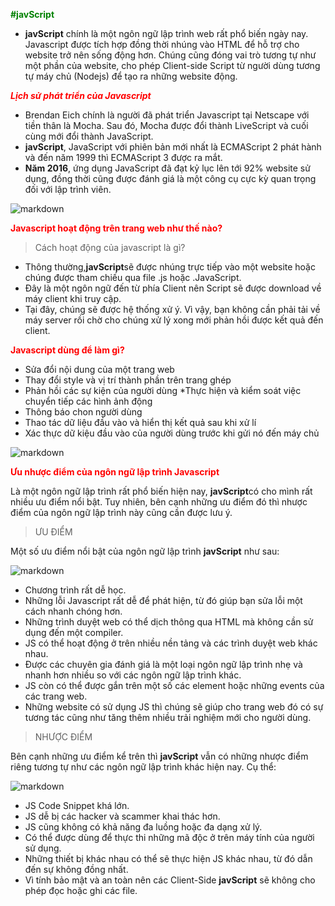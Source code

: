 
<span style="color: green">**#javScript**</span>

*  **javScript** chính là một ngôn ngữ lập trình web rất phổ biến ngày nay. Javascript được tích hợp đồng thời nhúng vào HTML để hỗ trợ cho website trở nên sống động hơn. Chúng cũng đóng vai trò tương tự như một phần của website, cho phép Client-side Script từ người dùng tương tự máy chủ (Nodejs) để tạo ra những website động.

<span style="color: red">***Lịch sử phát triển của Javascript***</span>

*  Brendan Eich chính là người đã phát triển Javascript tại Netscape với tiền thân là Mocha. Sau đó, Mocha được đổi thành LiveScript và cuối cùng mới đổi thành JavaScript.
*    **javScript**, JavaScript với phiên bản mới nhất là ECMAScript 2 phát hành và đến năm 1999 thì ECMAScript 3 được ra mắt. 
*    **Năm 2016**, ứng dụng JavaScript đã đạt kỷ lục lên tới 92% website sử dụng, đồng thời cũng được đánh giá là một công cụ cực kỳ quan trọng đối với lập trình viên.

![markdown](https://fptcloud.com/wp-content/uploads/2022/01/qua-trinh-phat-trien-cua-js-1.jpg)

 <span style="color: red">**Javascript hoạt động trên trang web như thế nào?**</span>

 >Cách hoạt động của javascript là gì?
 
*  Thông thường,**javScript**sẽ được nhúng trực tiếp vào một website hoặc chúng được tham chiếu qua file .js hoặc .JavaScript. 
* Đây là một ngôn ngữ đến từ phía Client nên Script sẽ được download về máy client khi truy cập. 
* Tại đây, chúng sẽ được hệ thống xử ý. Vì vậy, bạn không cần phải tải về máy server rồi chờ cho chúng xử lý xong mới phản hồi được kết quả đến client. 

<span style="color: red">**Javascript dùng để làm gì?**</span>
* Sửa đổi nội dung của một trang web
* Thay đổi style và vị trí thành phần trên trang ghép
* Phản hồi các sự kiện của người dùng
*Thực hiện và kiểm soát việc chuyển tiếp các hình ảnh động
* Thông báo chon người dùng
* Thao tác dữ liệu đầu vào và hiển thị kết quả sau khi xử lí
* Xác thực dữ kiệu đầu vào của người dùng trước khi gửi nó đến máy chủ

![markdown](https://fptcloud.com/wp-content/uploads/2022/01/cong-dung-cua-javascript-1.jpg)

<span style="color: red">**Ưu nhược điểm của ngôn ngữ lập trình Javascript**</span>

Là một ngôn ngữ lập trình rất phổ biến hiện nay, **javScript**có cho mình rất nhiều ưu điểm nổi bật. Tuy nhiên, bên cạnh những ưu điểm đó thì nhược điểm của ngôn ngữ lập trình này cũng cần được lưu ý.

>ƯU ĐIỂM

Một số ưu điểm nổi bật của ngôn ngữ lập trình **javScript** như sau:

![markdown](https://fptcloud.com/wp-content/uploads/2022/01/nhung-uu-diem-noi-troi-cua-ngon-ngu-lap-trinh-1.jpg)

* Chương trình rất dễ học.
* Những lỗi Javascript rất dễ để phát hiện, từ đó giúp bạn sửa lỗi một cách nhanh chóng hơn. 
* Những trình duyệt web có thể dịch thông qua HTML mà không cần sử dụng đến một compiler.
* JS có thể hoạt động ở trên nhiều nền tảng và các trình duyệt web khác nhau.
* Được các chuyên gia đánh giá là một loại ngôn ngữ lập trình nhẹ và nhanh hơn nhiều so với các ngôn ngữ lập trình khác. 
* JS còn có thể được gắn trên một số các element hoặc những events của các trang web. 
* Những website có sử dụng JS thì chúng sẽ giúp cho trang web đó có sự tương tác cũng như tăng thêm nhiều trải nghiệm mới cho người dùng.

> NHƯỢC ĐIỂM

Bên cạnh những ưu điểm kể trên thì **javScript** vẫn có những nhược điểm riêng tương tự như các ngôn ngữ lập trình khác hiện nay. Cụ thể:

![markdown](https://fptcloud.com/wp-content/uploads/2022/01/mot-so-nhuoc-diem-con-ton-tai-1.jpg)

* JS Code Snippet khá lớn. 
* JS dễ bị các hacker và scammer khai thác hơn. 
* JS cũng không có khả năng đa luồng hoặc đa dạng xử lý. 
* Có thể được dùng để thực thi những mã độc ở trên máy tính của người sử dụng. 
* Những thiết bị khác nhau có thể sẽ thực hiện JS khác nhau, từ đó dẫn đến sự không đồng nhất.
* Vì tính bảo mật và an toàn nên các Client-Side **javScript** sẽ không cho phép đọc hoặc ghi các file. 